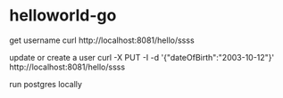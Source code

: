 # helloworld-go


get username
curl http://localhost:8081/hello/ssss


update or create a user
curl -X PUT -I -d '{"dateOfBirth":"2003-10-12"}'  http://localhost:8081/hello/ssss


run postgres locally 

